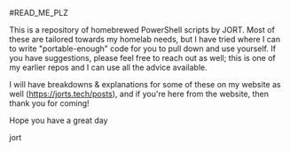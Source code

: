 #READ_ME_PLZ

This is a repository of homebrewed PowerShell scripts by JORT. Most of these are tailored towards my homelab needs, but I have tried where I can to write "portable-enough" code for you to pull down and use yourself. If you have suggestions, please feel free to reach out as well; this is one of my earlier repos and I can use all the advice available.

I will have breakdowns & explanations for some of these on my website as well (https://jorts.tech/posts), and if you're here from the website, then thank you for coming!

Hope you have a great day

jort